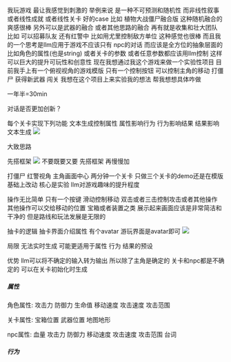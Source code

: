 我玩游戏 最让我感觉到刺激的 举例来说 是一种不可预测和随机性 而非线性叙事 或者线性成就 或者线性关卡
好的case 比如 植物大战僵尸融合版  这种随机融合的爽感很棒 另外可以是武器的融合 或者其他思路的融合
再有就是收集和壮大团队 比如 可以招募队友 还有红警中 比如用尤里控制敌方单位 这种感觉也很棒 
而且我的一个思考是llm应用于游戏不应该只有 npc的对话 而应该是全方位的抽象层面的 比如角色的属性(也是string) 或者关卡的参数 或者任意参数都应该用llm控制  这样 可以巨大的提升可玩性和创意性 
现在我想通过我这个游戏来做一个实验性项目 目前我手上有一个俯视视角的游戏模版 只有一个控制按钮 可以控制主角的移动 打僵尸 获得新武器 闯关 我想在这个项目上来实验我的想法 帮我想想具体咋做

一年半=30min

对话是否更加创新？

每个关卡实现下列功能
文本生成控制属性 属性影响行为 行为影响结果 结果影响文本生成
![](d:/BaiduSyncdisk/DyVault/Notes/Others/Todo/images/2025-03-17-15-55-42.png)

大致思路

先搭框架
![](d:/BaiduSyncdisk/DyVault/Notes/DeepLearn/images/2025-03-18-22-57-45.png)
不要既要又要 先搭框架 再慢慢加

打僵尸 红警视角 主角画面中心
两分钟一个关卡
只做三个关卡的demo还是在模版基础上改动
核心是实验 llm对游戏趣味的提升程度

操作无比简单 只有一个按键 滑动控制移动 双击或者三击控制攻击或者其他操作 其他操作可以交给移动的位置 宝箱或者装置之类
展示起来画面应该是非常简洁和干净的 但是路线和玩法发展是无限的

抽卡的逻辑 抽卡界面介绍属性 有个avatar 游玩界面是avatar即可
![](d:/BaiduSyncdisk/DyVault/Notes/DeepLearn/images/2025-03-19-13-01-38.png)


局限
无法实时生成 可能更适用于属性 行为 结果的预设


优势
llm可以将不确定的输入转为输出 所以除了主角是确定的 关卡和npc都是不确定的 可以在关卡初始化时生成


##### 属性
角色属性:
攻击力
防御力
生命值
移动速度
攻击速度
攻击范围

关卡属性:
宝箱位置
武器位置
地图地形

npc属性:
血量
攻击力
防御力
移动速度
攻击速度
攻击范围
台词

##### 行为
